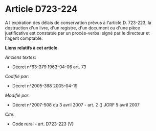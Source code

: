 # Article D723-224

A l'expiration des délais de conservation prévus à l'article D. 723-223, la destruction d'un livre, d'un registre, d'un
document ou d'une pièce justificative est constatée par un procès-verbal signé par le directeur et l'agent comptable.

**Liens relatifs à cet article**

_Anciens textes_:

  - Décret n°63-379 1963-04-06 art. 73

_Codifié par_:

  - Décret n°2005-368 2005-04-19

_Modifié par_:

  - Décret n°2007-508 du 3 avril 2007 - art. 2 () JORF 5 avril 2007

_Cite_:

  - Code rural - art. D723-223 (V)
